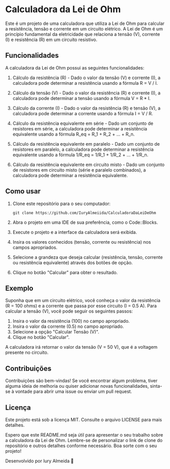 # Calculadora da Lei de Ohm

Este é um projeto de uma calculadora que utiliza a Lei de Ohm para calcular a resistência, tensão e corrente em um circuito elétrico. A Lei de Ohm é um princípio fundamental da eletricidade que relaciona a tensão (V), corrente (I) e resistência (R) em um circuito resistivo.

## Funcionalidades

A calculadora da Lei de Ohm possui as seguintes funcionalidades:

1. Cálculo da resistência (R) - Dado o valor da tensão (V) e corrente (I), a calculadora pode determinar a resistência usando a fórmula R = V / I.

2. Cálculo da tensão (V) - Dado o valor da resistência (R) e corrente (I), a calculadora pode determinar a tensão usando a fórmula V = R * I.

3. Cálculo da corrente (I) - Dado o valor da resistência (R) e tensão (V), a calculadora pode determinar a corrente usando a fórmula I = V / R.

4. Cálculo da resistência equivalente em série - Dado um conjunto de resistores em série, a calculadora pode determinar a resistência equivalente usando a fórmula R_eq = R_1 + R_2 + ... + R_n.

5. Cálculo da resistência equivalente em paralelo - Dado um conjunto de resistores em paralelo, a calculadora pode determinar a resistência equivalente usando a fórmula 1/R_eq = 1/R_1 + 1/R_2 + ... + 1/R_n.

6. Cálculo da resistência equivalente em circuito misto - Dado um conjunto de resistores em circuito misto (série e paralelo combinados), a calculadora pode determinar a resistência equivalente.

## Como usar

1. Clone este repositório para o seu computador:

   ```
   git clone https://github.com/IuryAlmeiida/CalculadoraDaLeiDeOhm
   ```


2. Abra o projeto em uma IDE de sua preferência, como o Code::Blocks.

3. Execute o projeto e a interface da calculadora será exibida.

4. Insira os valores conhecidos (tensão, corrente ou resistência) nos campos apropriados.

5. Selecione a grandeza que deseja calcular (resistência, tensão, corrente ou resistência equivalente) através dos botões de opção.

6. Clique no botão "Calcular" para obter o resultado.

## Exemplo

Suponha que em um circuito elétrico, você conheça o valor da resistência (R = 100 ohms) e a corrente que passa por esse circuito (I = 0.5 A). Para calcular a tensão (V), você pode seguir os seguintes passos:

1. Insira o valor da resistência (100) no campo apropriado.
2. Insira o valor da corrente (0.5) no campo apropriado.
3. Selecione a opção "Calcular Tensão (V)".
4. Clique no botão "Calcular".

A calculadora irá retornar o valor da tensão (V = 50 V), que é a voltagem presente no circuito.

## Contribuições

Contribuições são bem-vindas! Se você encontrar algum problema, tiver alguma ideia de melhoria ou quiser adicionar novas funcionalidades, sinta-se à vontade para abrir uma issue ou enviar um pull request.

## Licença

Este projeto está sob a licença MIT. Consulte o arquivo LICENSE para mais detalhes.

Espero que este README.md seja útil para apresentar o seu trabalho sobre a calculadora da Lei de Ohm. Lembre-se de personalizar o link de clone do repositório e outros detalhes conforme necessário. Boa sorte com o seu projeto!

Desenvolvido por Iury Almeida :speak_no_evil:

